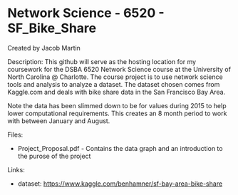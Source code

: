 # Network Science - 6520 - SF_Bike_Share
Created by Jacob Martin 

Description: 
This github will serve as the hosting location for my coursework for the DSBA 6520 Network Science course at the University of North Carolina @ Charlotte.  The course project is to use network science tools and analysis to analyze a dataset.  The dataset chosen comes from Kaggle.com and deals with bike share data in the San Francisco Bay Area. 

Note the data has been slimmed down to be for values during 2015 to help lower computational requirements.  This creates an 8 month period to work with between January and August. 

Files: 
* Project_Proposal.pdf - Contains the data graph and an introduction to the purose of the project


Links: 
* dataset: https://www.kaggle.com/benhamner/sf-bay-area-bike-share

